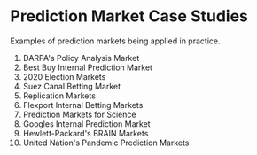 # Prediction Market Case Studies
Examples of prediction markets being applied in practice.

1. DARPA's Policy Analysis Market
2. Best Buy Internal Prediction Market
3. 2020 Election Markets
4. Suez Canal Betting Market
5. Replication Markets
6. Flexport Internal Betting Markets
7. Prediction Markets for Science
8. Googles Internal Prediction Market
9. Hewlett-Packard's BRAIN Markets
10. United Nation's Pandemic Prediction Markets
